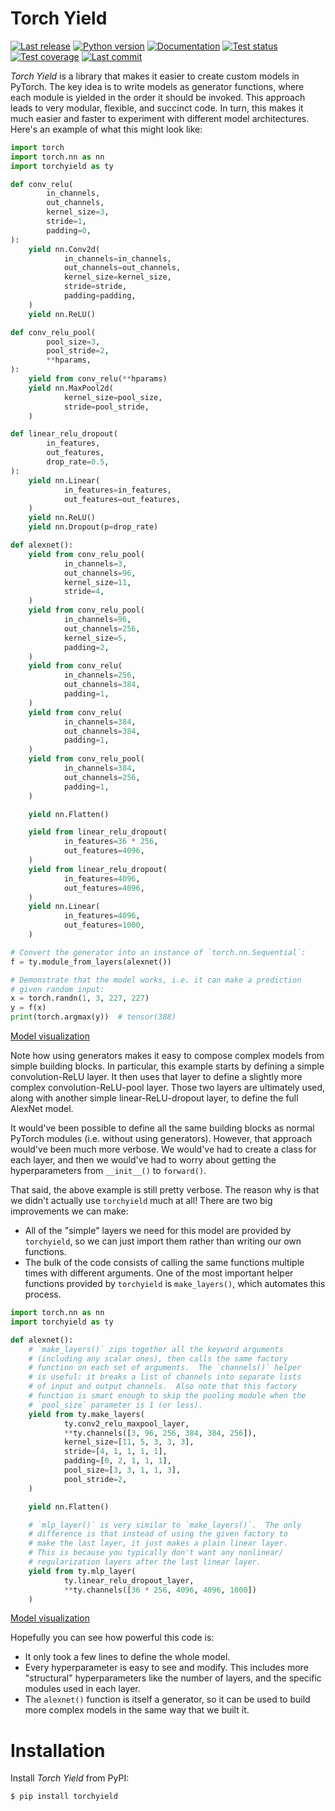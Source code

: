 Torch Yield
===========

[![Last release](https://img.shields.io/pypi/v/torchyield.svg)](https://pypi.python.org/pypi/torchyield)
[![Python version](https://img.shields.io/pypi/pyversions/torchyield.svg)](https://pypi.python.org/pypi/torchyield)
[![Documentation](https://img.shields.io/readthedocs/torchyield.svg)](https://torch-fuel.readthedocs.io/en/latest/)
[![Test status](https://img.shields.io/github/actions/workflow/status/kalekundert/torchyield/test.yml?branch=master)](https://github.com/kalekundert/torchyield/actions)
[![Test coverage](https://img.shields.io/codecov/c/github/kalekundert/torchyield)](https://app.codecov.io/github/kalekundert/torchyield)
[![Last commit](https://img.shields.io/github/last-commit/kalekundert/torchyield?logo=github)](https://github.com/kalekundert/torchyield)

*Torch Yield* is a library that makes it easier to create custom models in 
PyTorch. The key idea is to write models as generator functions, where each 
module is yielded in the order it should be invoked. This approach leads to 
very modular, flexible, and succinct code.  In turn, this makes it much easier 
and faster to experiment with different model architectures.  Here's an example 
of what this might look like:

```python
import torch
import torch.nn as nn
import torchyield as ty

def conv_relu(
        in_channels,
        out_channels,
        kernel_size=3,
        stride=1,
        padding=0,
):
    yield nn.Conv2d(
            in_channels=in_channels,
            out_channels=out_channels,
            kernel_size=kernel_size,
            stride=stride,
            padding=padding,
    )
    yield nn.ReLU()

def conv_relu_pool(
        pool_size=3,
        pool_stride=2,
        **hparams,
):
    yield from conv_relu(**hparams)
    yield nn.MaxPool2d(
            kernel_size=pool_size,
            stride=pool_stride,
    )

def linear_relu_dropout(
        in_features,
        out_features,
        drop_rate=0.5,
):
    yield nn.Linear(
            in_features=in_features,
            out_features=out_features,
    )
    yield nn.ReLU()
    yield nn.Dropout(p=drop_rate)

def alexnet():
    yield from conv_relu_pool(
            in_channels=3,
            out_channels=96,
            kernel_size=11,
            stride=4,
    )
    yield from conv_relu_pool(
            in_channels=96,
            out_channels=256,
            kernel_size=5,
            padding=2,
    )
    yield from conv_relu(
            in_channels=256,
            out_channels=384,
            padding=1,
    )
    yield from conv_relu(
            in_channels=384,
            out_channels=384,
            padding=1,
    )
    yield from conv_relu_pool(
            in_channels=384,
            out_channels=256,
            padding=1,
    )

    yield nn.Flatten()

    yield from linear_relu_dropout(
            in_features=36 * 256,
            out_features=4096,
    )
    yield from linear_relu_dropout(
            in_features=4096,
            out_features=4096,
    )
    yield nn.Linear(
            in_features=4096,
            out_features=1000,
    )

# Convert the generator into an instance of `torch.nn.Sequential`:
f = ty.module_from_layers(alexnet())

# Demonstrate that the model works, i.e. it can make a prediction 
# given random input:
x = torch.randn(1, 3, 227, 227)
y = f(x)
print(torch.argmax(y))  # tensor(388)
```

[Model visualization](demos/alexnet_1.pdf)

Note how using generators makes it easy to compose complex models from simple 
building blocks.  In particular, this example starts by defining a simple
convolution-ReLU layer.  It then uses that layer to define a slightly more 
complex convolution-ReLU-pool layer.  Those two layers are ultimately used, 
along with another simple linear-ReLU-dropout layer, to define the full AlexNet 
model.

It would've been possible to define all the same building blocks as normal 
PyTorch modules (i.e. without using generators).  However, that approach 
would've been much more verbose.  We would've had to create a class for each 
layer, and then we would've had to worry about getting the hyperparameters from 
`__init__()` to `forward()`.

That said, the above example is still pretty verbose.  The reason why is that 
we didn't actually use `torchyield` much at all!  There are two big 
improvements we can make:

- All of the "simple" layers we need for this model are provided by 
  `torchyield`, so we can just import them rather than writing our own 
  functions.
- The bulk of the code consists of calling the same functions multiple times 
  with different arguments.  One of the most important helper functions 
  provided by `torchyield` is `make_layers()`, which automates this process.

```python
import torch.nn as nn
import torchyield as ty

def alexnet():
    # `make_layers()` zips together all the keyword arguments 
    # (including any scalar ones), then calls the same factory 
    # function on each set of arguments.  The `channels()` helper 
    # is useful: it breaks a list of channels into separate lists 
    # of input and output channels.  Also note that this factory 
    # function is smart enough to skip the pooling module when the 
    # `pool_size` parameter is 1 (or less).
    yield from ty.make_layers(
            ty.conv2_relu_maxpool_layer,
            **ty.channels([3, 96, 256, 384, 384, 256]),
            kernel_size=[11, 5, 3, 3, 3],
            stride=[4, 1, 1, 1, 1],
            padding=[0, 2, 1, 1, 1],
            pool_size=[3, 3, 1, 1, 3],
            pool_stride=2,
    )

    yield nn.Flatten()

    # `mlp_layer()` is very similar to `make_layers()`.  The only 
    # difference is that instead of using the given factory to 
    # make the last layer, it just makes a plain linear layer. 
    # This is because you typically don't want any nonlinear/ 
    # regularization layers after the last linear layer.
    yield from ty.mlp_layer(
            ty.linear_relu_dropout_layer,
            **ty.channels([36 * 256, 4096, 4096, 1000])
    )
```

[Model visualization](demos/alexnet_2.pdf)

Hopefully you can see how powerful this code is:

- It only took a few lines to define the whole model.
- Every hyperparameter is easy to see and modify.  This includes more 
  "structural" hyperparameters like the number of layers, and the 
  specific modules used in each layer.
- The `alexnet()` function is itself a generator, so it can be used to 
  build more complex models in the same way that we built it.

# Installation

Install *Torch Yield* from PyPI:

```console
$ pip install torchyield
```
